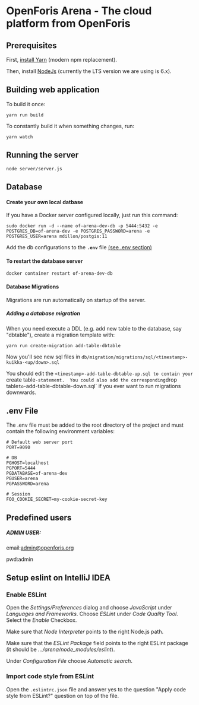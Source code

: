 # OpenForis Arena - The cloud platform from OpenForis

## Prerequisites

First, [install Yarn](https://yarnpkg.com/en/docs/install) (modern npm replacement).

Then, install [NodeJs](https://nodejs.org/en/download/) (currently the LTS version we are using is 6.x).

## Building web application

To build it once:

```yarn run build```

To constantly build it when something changes, run:

```yarn watch```

## Running the server

```node server/server.js```



## Database

#### Create your own local datbase

If you have a Docker server configured locally, just run this command:


```sudo docker run -d --name of-arena-dev-db -p 5444:5432 -e POSTGRES_DB=of-arena-dev -e POSTGRES_PASSWORD=arena -e POSTGRES_USER=arena mdillon/postgis:11```

Add the db configurations to the **`.env`** file [(see .env section)](#env-file)

#### To restart the database server

```docker container restart of-arena-dev-db```

#### Database Migrations

Migrations are run automatically on startup of the server.

##### Adding a database migration

When you need execute a DDL (e.g. add new table to the database, say "dbtable"), create a migration template with:

```yarn run create-migration add-table-dbtable```

Now you'll see new sql files in `db/migration/migrations/sql/<timestamp>-kuikka-<up/down>.sql`

You should edit the `<timestamp>-add-table-dbtable-up.sql to contain your `create table` -statement. 
You could also add the corresponding `drop table` to `<timestamp>-add-table-dbtable-down.sql` if you ever want to run migrations downwards.


## .env File

The .env file must be added to the root directory of the project and must contain the following environment variables:
```
# Default web server port
PORT=9090

# DB
PGHOST=localhost
PGPORT=5444
PGDATABASE=of-arena-dev
PGUSER=arena
PGPASSWORD=arena

# Session
FOO_COOKIE_SECRET=my-cookie-secret-key
```

## Predefined users

##### ***ADMIN USER***: 
email:admin@openforis.org 

pwd:admin 


## Setup eslint on IntelliJ IDEA

### Enable ESLint

Open the *Settings/Preferences* dialog and choose *JavaScript* under *Languages and Frameworks*. Choose *ESLint* under *Code Quality Tool*. Select the *Enable* Checkbox.

Make sure that *Node Interpreter* points to the right Node.js path.

Make sure that the *ESLint Package* field points to the right ESLint package (it should be *.../arena/node_modules/eslint*).

Under *Configuration File* choose *Automatic search*.

### Import code style from ESLint

Open the `.eslintrc.json` file and answer yes to the question "Apply code style from ESLint?" question on top of the file.
